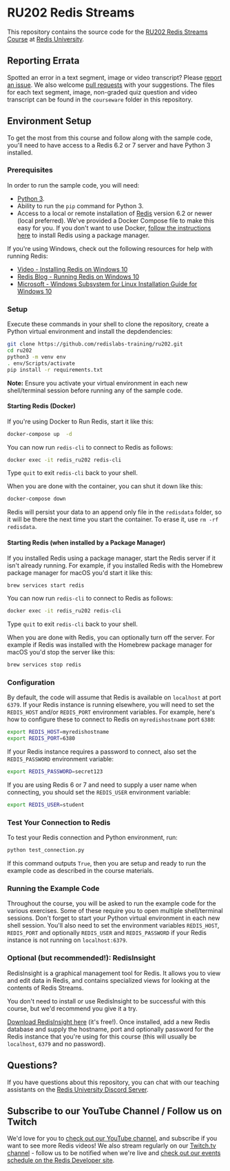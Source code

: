 # RU202 Redis Streams

This repository contains the source code for the [RU202 Redis Streams Course](https://university.redis.com/courses/ru202/) at [Redis University](https://university.redis.com/). 

## Reporting Errata

Spotted an error in a text segment, image or video transcript?  Please [report an issue](https://github.com/redislabs-training/ru202/issues). We also welcome [pull requests](https://github.com/redislabs-training/ru202/pulls) with your suggestions.  The files for each text segment, image, non-graded quiz question and video transcript can be found in the `courseware` folder in this repository.

## Environment Setup

To get the most from this course and follow along with the sample code, you'll need to have access to a Redis 6.2 or 7 server and have Python 3 installed.

### Prerequisites

In order to run the sample code, you will need:

* [Python 3](https://www.python.org/downloads/).
* Ability to run the `pip` command for Python 3.
* Access to a local or remote installation of [Redis](https://redis.io/download) version 6.2 or newer (local preferred).  We've provided a Docker Compose file to make this easy for you.  If you don't want to use Docker, [follow the instructions here](https://redis.io/docs/getting-started/) to install Redis using a package manager.

If you're using Windows, check out the following resources for help with running Redis:

* [Video - Installing Redis on Windows 10](https://www.youtube.com/watch?v=_nFwPTHOMIY)
* [Redis Blog - Running Redis on Windows 10](https://redis.com/blog/redis-on-windows-10/)
* [Microsoft - Windows Subsystem for Linux Installation Guide for Windows 10](https://docs.microsoft.com/en-us/windows/wsl/install-win10)

### Setup

Execute these commands in your shell to clone the repository, create a Python virtual environment and install the depdendencies:

```bash
git clone https://github.com/redislabs-training/ru202.git
cd ru202
python3 -m venv env
. env/Scripts/activate
pip install -r requirements.txt
```

**Note:** Ensure you activate your virtual environment in each new shell/terminal session before running any of the sample code.

#### Starting Redis (Docker)

If you're using Docker to Run Redis, start it like this:

```bash
docker-compose up  -d
```

You can now run `redis-cli` to connect to Redis as follows:

```bash
docker exec -it redis_ru202 redis-cli
```

Type `quit` to exit `redis-cli` back to your shell.

When you are done with the container, you can shut it down like this:

```bash
docker-compose down
```

Redis will persist your data to an append only file in the `redisdata` folder, so it will be there the next time you start the container.  To erase it, use `rm -rf redisdata`.

#### Starting Redis (when installed by a Package Manager)

If you installed Redis using a package manager, start the Redis server if it isn't already running.  For example, if you installed Redis with the Homebrew package manager for macOS you'd start it like this:

```bash
brew services start redis
```

You can now run `redis-cli` to connect to Redis as follows:

```bash
docker exec -it redis_ru202 redis-cli
```

Type `quit` to exit `redis-cli` back to your shell.

When you are done with Redis, you can optionally turn off the server.  For example if Redis was installed with the Homebrew package manager for macOS you'd stop the server like this:

```bash
brew services stop redis
```

### Configuration

By default, the code will assume that Redis is available on `localhost` at port `6379`.  If your Redis instance is running elsewhere, you will need to set the `REDIS_HOST` and/or `REDIS_PORT` environment variables.  For example, here's how to configure these to connect to Redis on `myredishostname` port `6380`:

```bash
export REDIS_HOST=myredishostname
export REDIS_PORT=6380
```

If your Redis instance requires a password to connect, also set the `REDIS_PASSWORD` environment variable:

```bash
export REDIS_PASSWORD=secret123
```

If you are using Redis 6 or 7 and need to supply a user name when connecting, you should set the `REDIS_USER` environment variable:

```bash
export REDIS_USER=student
```

### Test Your Connection to Redis

To test your Redis connection and Python environment, run:

```bash
python test_connection.py
```

If this command outputs `True`, then you are setup and ready to run the example code as described in the course materials.

### Running the Example Code

Throughout the course, you will be asked to run the example code for the various exercises.  Some of these require you to open multiple shell/terminal sessions.  Don't forget to start your Python virtual environment in each new shell session.  You'll also need to set the environment variables `REDIS_HOST`, `REDIS_PORT` and optionally `REDIS_USER` and `REDIS_PASSWORD` if your Redis instance is not running on `localhost:6379`.

### Optional (but recommended!): RedisInsight

RedisInsight is a graphical management tool for Redis.  It allows you to view and edit data in Redis, and contains specialized views for looking at the contents of Redis Streams.

You don't need to install or use RedisInsight to be successful with this course, but we'd recommend you give it a try.

[Download RedisInsight here](https://redis.com/redis-enterprise/redis-insight/) (it's free!).  Once installed, add a new Redis database and supply the hostname, port and optionally password for the Redis instance that you're using for this course (this will usually be `localhost`, `6379` and no password).

## Questions?

If you have questions about this repository, you can chat with our teaching assistants on the [Redis University Discord Server](https://discord.gg/3wseBzw).

## Subscribe to our YouTube Channel / Follow us on Twitch

We'd love for you to [check out our YouTube channel](https://youtube.com/redisinc), and subscribe if you want to see more Redis videos!  We also stream regularly on our [Twitch.tv channel](https://www.twitch.tv/redisinc) - follow us to be notified when we're live and [check out our events schedule on the Redis Developer site](https://developer.redis.com/redis-live/).
